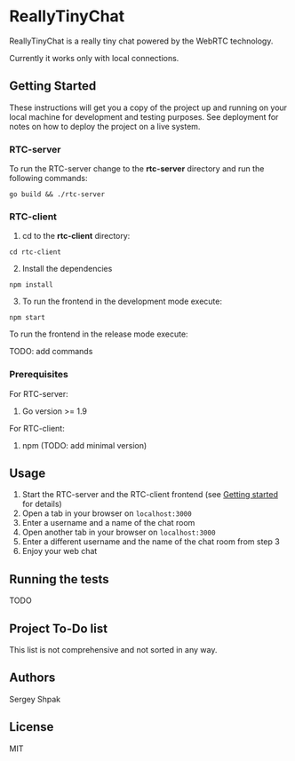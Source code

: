 # ReallyTinyChat

ReallyTinyChat is a really tiny chat powered by the WebRTC technology.

Currently it works only with local connections.

## Getting Started

These instructions will get you a copy of the project up and running on your local machine for development and testing purposes. See deployment for notes on how to deploy the project on a live system.

### RTC-server

To run the RTC-server change to the __rtc-server__ directory and run the following commands:

```
go build && ./rtc-server
```

### RTC-client

1. cd to the __rtc-client__ directory:

```
cd rtc-client
```

2. Install the dependencies

```
npm install
```

3. To run the frontend in the development mode execute:

```
npm start
```

To run the frontend in the release mode execute:

TODO: add commands

### Prerequisites

For RTC-server:

1. Go version >= 1.9

For RTC-client:

1. npm (TODO: add minimal version)

## Usage

1. Start the RTC-server and the RTC-client frontend (see [Getting started](#getting-started) for details)
2. Open a tab in your browser on `localhost:3000`
3. Enter a username and a name of the chat room
4. Open another tab in your browser on `localhost:3000`
5. Enter a different username and the name of the chat room from step 3
6. Enjoy your web chat

## Running the tests

TODO

## Project To-Do list

This list is not comprehensive and not sorted in any way.

## Authors

Sergey Shpak

## License

MIT